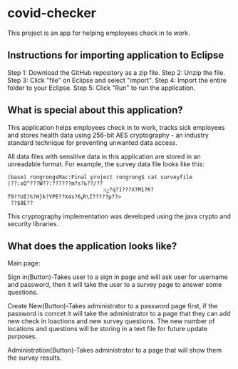 # covid-checker
This project is an app for helping employees check in to work.

## Instructions for importing application to Eclipse

Step 1: Download the GitHub repository as a zip file.
Step 2: Unzip the file.
Step 3: Click "file" on Eclipse and select "import".
Step 4: Import the entire folder to your Eclipse.
Step 5: Click "Run" to run the application.

## What is special about this application?
This application helps employees check in to work, tracks sick employees and stores health data using 256-bit AES cryptography - an industry standard technique for preventing unwanted data access.

All data files with sensitive data in this application are stored in an unreadable format. For example, the survey data file looks like this:
```
(base) rongrongsMac:Final project rongrong$ cat surveyfile 
|??:xQ^???W??:??????m?s?ߕ??/??
                              ٪ݮ?q?]???X?M1?K?
T9??UI)%?H}k?YPE??X4s?6ߪR\Iٛ?????p??>
 ??$8E?? 
```

This cryptography implementation was developed using the java crypto and security libraries. 

## What does the application looks like?

Main page:
[](https://raw.githubusercontent.com/rongrongwei/covid-checker/master/readme_img/main_page.png)

Sign in(Button)-Takes user to a sign in page and will ask user for username and password, then it will take the user to a survey page to answer some questions.



Create New(Button)-Takes administrator to a password page first, if the password is corrcet it will take the administrator to a page that they can add new check in loactions and new survey questions. The new number of locations and questions will be storing in a text file for future update purposes.

Administration(Button)-Takes administrator to a page that will show them the survey results.



